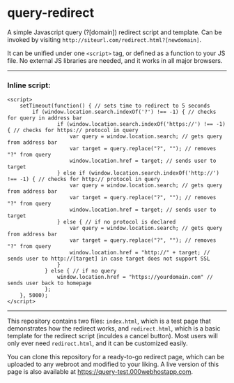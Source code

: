 # query-redirect
A simple Javascript query (?[domain]) redirect script and template. Can be invoked by visiting `http://siteurl.com/redirect.html?[newdomain]`.

It can be unified under one `<script>` tag, or defined as a function to your JS file. No external JS libraries are needed, and it works in all major browsers. 

---

### Inline script:

```
<script>
    setTimeout(function() { // sets time to redirect to 5 seconds
        if (window.location.search.indexOf('?') !== -1) { // checks for query in address bar
                if (window.location.search.indexOf('https://') !== -1) { // checks for https:// protocol in query
                    var query = window.location.search; // gets query from address bar
                    var target = query.replace("?", ""); // removes "?" from query
                    window.location.href = target; // sends user to target
                } else if (window.location.search.indexOf('http://') !== -1) { // checks for http:// protocol in query
                    var query = window.location.search; // gets query from address bar
                    var target = query.replace("?", ""); // removes "?" from query
                    window.location.href = target; // sends user to target
                } else { // if no protocol is declared
                    var query = window.location.search; // gets query from address bar
                    var target = query.replace("?", ""); // removes "?" from query
                    window.location.href = "http://" + target; // sends user to http://[target] in case target does not support SSL
                }
            } else { // if no query
                window.location.href = "https://yourdomain.com" // sends user back to homepage
            };
    }, 5000);
</script>
```

---

This repository contains two files: `index.html`, which is a test page that demonstrates how the redirect works, and `redirect.html`, which is a basic template for the redirect script (inculdes a cancel button). Most users will only ever need `redirect.html`, and it can be customized easily. 

You can clone this repository for a ready-to-go redirect page, which can be uploaded to any webroot and modified to your liking. A live version of this page is also available at https://query-test.000webhostapp.com. 
